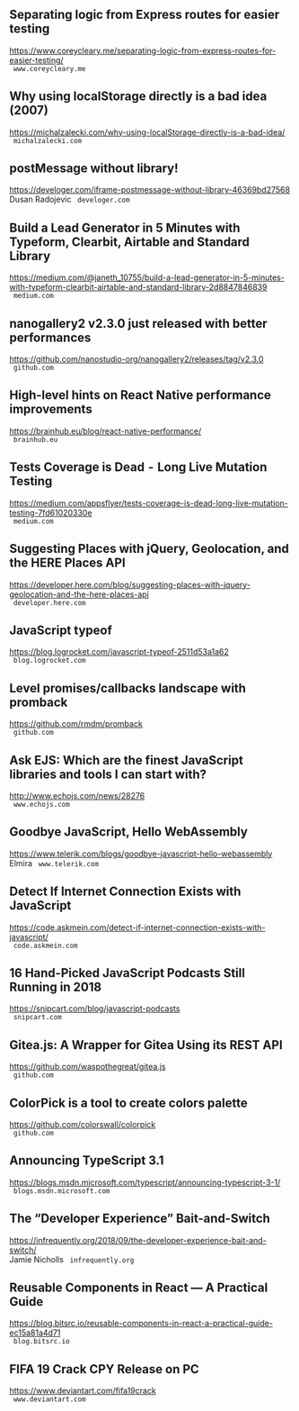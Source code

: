 ## Separating logic from Express routes for easier testing  
https://www.coreycleary.me/separating-logic-from-express-routes-for-easier-testing/  
 ` www.coreycleary.me`
  

## Why using localStorage directly is a bad idea (2007)  
https://michalzalecki.com/why-using-localStorage-directly-is-a-bad-idea/  
 ` michalzalecki.com`
  

## postMessage without library!  
https://develoger.com/iframe-postmessage-without-library-46369bd27568  
Dusan Radojevic ` develoger.com`
  

## Build a Lead Generator in 5 Minutes with Typeform, Clearbit, Airtable and Standard Library  
https://medium.com/@janeth_10755/build-a-lead-generator-in-5-minutes-with-typeform-clearbit-airtable-and-standard-library-2d8847846839  
 ` medium.com`
  

## nanogallery2 v2.3.0 just released with better performances  
https://github.com/nanostudio-org/nanogallery2/releases/tag/v2.3.0  
 ` github.com`
  

## High-level hints on React Native performance improvements  
https://brainhub.eu/blog/react-native-performance/  
 ` brainhub.eu`
  

## Tests Coverage is Dead  -  Long Live Mutation Testing  
https://medium.com/appsflyer/tests-coverage-is-dead-long-live-mutation-testing-7fd61020330e  
 ` medium.com`
  

## Suggesting Places with jQuery, Geolocation, and the HERE Places API  
https://developer.here.com/blog/suggesting-places-with-jquery-geolocation-and-the-here-places-api  
 ` developer.here.com`
  

## JavaScript typeof  
https://blog.logrocket.com/javascript-typeof-2511d53a1a62  
 ` blog.logrocket.com`
  

## Level promises/callbacks landscape with promback  
https://github.com/rmdm/promback  
 ` github.com`
  

## Ask EJS: Which are the finest JavaScript libraries and tools I can start with?  
http://www.echojs.com/news/28276  
 ` www.echojs.com`
  

## Goodbye JavaScript, Hello WebAssembly  
https://www.telerik.com/blogs/goodbye-javascript-hello-webassembly  
Elmira ` www.telerik.com`
  

## Detect If Internet Connection Exists with JavaScript  
https://code.askmein.com/detect-if-internet-connection-exists-with-javascript/  
 ` code.askmein.com`
  

## 16 Hand-Picked JavaScript Podcasts Still Running in 2018  
https://snipcart.com/blog/javascript-podcasts  
 ` snipcart.com`
  

## Gitea.js: A Wrapper for Gitea Using its REST API  
https://github.com/waspothegreat/gitea.js  
 ` github.com`
  

## ColorPick is a tool to create colors palette  
https://github.com/colorswall/colorpick  
 ` github.com`
  

## Announcing TypeScript 3.1  
https://blogs.msdn.microsoft.com/typescript/announcing-typescript-3-1/  
 ` blogs.msdn.microsoft.com`
  

## The “Developer Experience” Bait-and-Switch  
https://infrequently.org/2018/09/the-developer-experience-bait-and-switch/  
Jamie Nicholls ` infrequently.org`
  

## Reusable Components in React — A Practical Guide  
https://blog.bitsrc.io/reusable-components-in-react-a-practical-guide-ec15a81a4d71  
 ` blog.bitsrc.io`
  

## FIFA 19 Crack CPY Release on PC  
https://www.deviantart.com/fifa19crack  
 ` www.deviantart.com`
  

